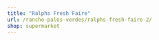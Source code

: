 ```yaml
---
title: "Ralphs Fresh Faire"
url: /rancho-palos-verdes/ralphs-fresh-faire-2/
shop: supermarket
---
```

